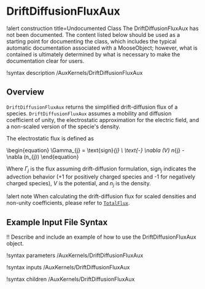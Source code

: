 # DriftDiffusionFluxAux

!alert construction title=Undocumented Class
The DriftDiffusionFluxAux has not been documented. The content listed below should be used as a starting point for
documenting the class, which includes the typical automatic documentation associated with a
MooseObject; however, what is contained is ultimately determined by what is necessary to make the
documentation clear for users.

!syntax description /AuxKernels/DriftDiffusionFluxAux

## Overview

`DriftDiffusionFluxAux` returns the simplified drift-diffusion flux of a species. `DriftDiffusionFluxAux`
assumes a mobility and diffusion coefficient of unity, the electrostatic approximation for the electric field, and a non-scaled version of the specie's density.

The electrostatic flux is defined as

\begin{equation}
\Gamma_{j} = \text{sign}_{j} \ \text{-} \nabla (V) n_{j} - \nabla (n_{j})
\end{equation}

Where $\Gamma_{j}$ is the flux assuming drift-diffusion formulation, $\text{sign}_{j}$ indicates the advection behavior ($\text{+}1$ for positively charged species and $\text{-}1$ for negatively charged species),
$V$ is the potential, and $n_{j}$ is the density.

!alert note
When calculating the drift-diffusion flux for scaled densities and non-unity coefficients, please refer to [`TotalFlux`](/auxkernels/TotalFlux.md).

## Example Input File Syntax

!! Describe and include an example of how to use the DriftDiffusionFluxAux object.

!syntax parameters /AuxKernels/DriftDiffusionFluxAux

!syntax inputs /AuxKernels/DriftDiffusionFluxAux

!syntax children /AuxKernels/DriftDiffusionFluxAux
